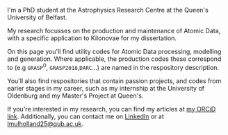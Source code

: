 I'm a PhD student at the Astrophysics Research Centre at the Queen's University of Belfast.

My research focusses on the production and maintenance of Atomic Data, with a specific application to Kilonovae for my dissertation.

On this page you'll find utility codes for Atomic Data processing, modelling and generation. Where applicable, the production codes these correspond to (e.g  `GRASP`<sup>0</sup>, `GRASP2018`,`DARC`...) are named in the respository description.

You'll also find respositories that contain passion projects, and codes from earier stages in my career, such as my internship at the University of Oldenburg and my Master's Project at Queen's.

If you're interested in my research, you can find my articles at [my ORCiD link](https://orcid.org/0009-0003-2668-5589). Additionally, you can contact me on [LinkedIn](https://www.linkedin.com/in/leo-patrick-mulholland-00aa52239/) or at <lmulholland25@qub.ac.uk>.
